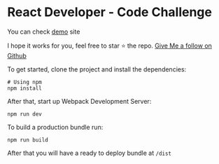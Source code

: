 # React Developer - Code Challenge 

You can check [demo](https://soccer-team-psi.vercel.app/)
site


I hope it works for you, feel free to star ⭐️ the repo. [Give Me a follow on Github](https://github.com/CAdev1234)

To get started, clone the project and install the dependencies:

```
# Using npm
npm install
```

After that, start up Webpack Development Server:

```
npm run dev
```

To build a production bundle run:

```
npm run build
```

After that you will have a ready to deploy bundle at `/dist`


